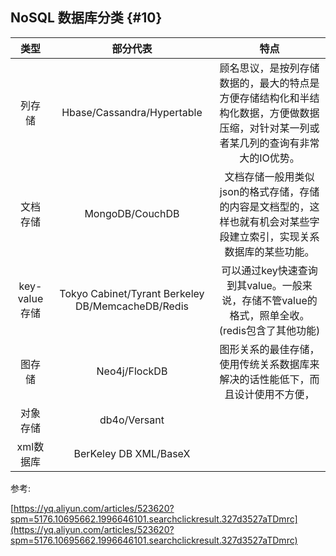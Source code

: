 ## NoSQL 数据库分类 {#10}

| 类型 | 部分代表 | 特点 |
| :---: | :---: | :---: |
| 列存储 | Hbase/Cassandra/Hypertable | 顾名思议，是按列存储数据的，最大的特点是方便存储结构化和半结构化数据，方便做数据压缩，对针对某一列或者某几列的查询有非常大的IO优势。 |
| 文档存储 | MongoDB/CouchDB | 文档存储一般用类似json的格式存储，存储的内容是文档型的，这样也就有机会对某些字段建立索引，实现关系数据库的某些功能。 |
| key-value存储 | Tokyo Cabinet/Tyrant Berkeley DB/MemcacheDB/Redis | 可以通过key快速查询到其value。一般来说，存储不管value的格式，照单全收。\(redis包含了其他功能\) |
| 图存储 | Neo4j/FlockDB | 图形关系的最佳存储，使用传统关系数据库来解决的话性能低下，而且设计使用不方便， |
| 对象存储 | db4o/Versant |  |
| xml数据库 | BerKeley DB XML/BaseX |  |

参考:

[https://yq.aliyun.com/articles/523620?spm=5176.10695662.1996646101.searchclickresult.327d3527aTDmrc](https://yq.aliyun.com/articles/523620?spm=5176.10695662.1996646101.searchclickresult.327d3527aTDmrc)


